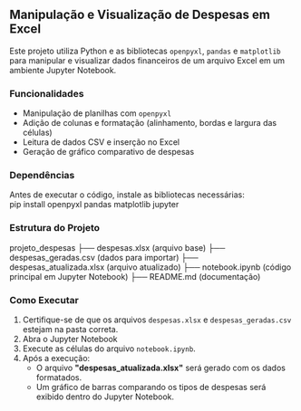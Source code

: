 ## Manipulação e Visualização de Despesas em Excel  
Este projeto utiliza Python e as bibliotecas `openpyxl`, `pandas` e `matplotlib` para manipular e visualizar dados financeiros de um arquivo Excel em um ambiente Jupyter Notebook.  

### Funcionalidades  
- Manipulação de planilhas com `openpyxl`  
- Adição de colunas e formatação (alinhamento, bordas e largura das células)  
- Leitura de dados CSV e inserção no Excel  
- Geração de gráfico comparativo de despesas  

### Dependências  
Antes de executar o código, instale as bibliotecas necessárias:  
pip install openpyxl pandas matplotlib jupyter

### Estrutura do Projeto  
projeto_despesas
 ├── despesas.xlsx (arquivo base)
 ├── despesas_geradas.csv (dados para importar)
 ├── despesas_atualizada.xlsx (arquivo atualizado)
 ├── notebook.ipynb (código principal em Jupyter Notebook)
 ├── README.md (documentação)

### Como Executar  
1. Certifique-se de que os arquivos `despesas.xlsx` e `despesas_geradas.csv` estejam na pasta correta.  
2. Abra o Jupyter Notebook
3. Execute as células do arquivo `notebook.ipynb`.  
4. Após a execução:  
   - O arquivo **"despesas_atualizada.xlsx"** será gerado com os dados formatados.  
   - Um gráfico de barras comparando os tipos de despesas será exibido dentro do Jupyter Notebook.  


